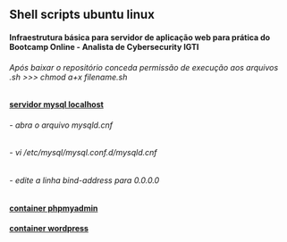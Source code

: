 ## Shell scripts ubuntu linux

#### Infraestrutura básica para servidor de aplicação web para prática do Bootcamp Online - Analista de Cybersecurity IGTI

###### Após baixar o repositório conceda permissão de execução aos arquivos .sh >>> chmod a+x filename.sh

#### [servidor mysql localhost](https://github.com/elnataoliveira/scripts_bootcamp_igti/tree/master/mysql "servidor mysql localhost")
###### - abra o arquivo mysqld.cnf 
###### - vi /etc/mysql/mysql.conf.d/mysqld.cnf
###### - edite a linha bind-address para 0.0.0.0 
#### [container phpmyadmin](https://github.com/elnataoliveira/scripts_bootcamp_igti/tree/master/container "container phpmyadmin")
#### [container wordpress](https://github.com/elnataoliveira/scripts_bootcamp_igti/tree/master/container "container wordpress")
